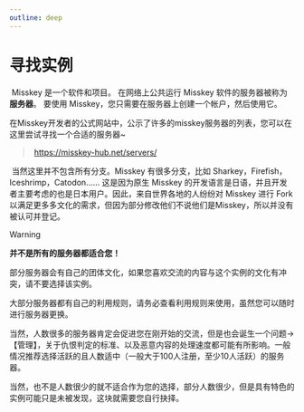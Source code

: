 ```yaml
---
outline: deep
---
```


# 寻找实例

​        Misskey 是一个软件和项目。 在网络上公共运行 Misskey 软件的服务器被称为**服务器**。 要使用 Misskey，您只需要在服务器上创建一个帐户，然后使用它。

​        在Misskey开发者的公式网站中，公示了许多的misskey服务器的列表，您可以在这里尝试寻找一个合适的服务器~

> ​    https://misskey-hub.net/servers/

​        当然这里并不包含所有分支。Misskey 有很多分支，比如 Sharkey，Firefish，Iceshrimp，Catodon…… 这是因为原生 Misskey 的开发语言是日语，并且开发者主要考虑的也是日本用户。因此，来自世界各地的人纷纷对 Misskey 进行 Fork 以满足更多多文化的需求，但因为部分修改他们不说他们是Misskey，所以并没有被认可并登记。

> [!WARNING]
>
> **并不是所有的服务器都适合您！**
>
> ​        部分服务器会有自己的团体文化，如果您喜欢交流的内容与这个实例的文化有冲突，请不要选择该实例。
>
> ​        大部分服务器都有自己的利用规则，请务必查看利用规则来使用，虽然您可以随时进行服务器更换。
>
> ​        当然，人数很多的服务器肯定会促进您在刚开始的交流，但是也会诞生一个问题→【管理】，关于仇恨判定的标准、以及恶意内容的处理速度都可能有所影响。一般情况推荐选择活跃的且人数适中（一般大于100人注册，至少10人活跃）的服务器。
>
> ​        当然，也不是人数很少的就不适合作为您的选择，部分人数很少，但是具有特色的实例可能只是未被发现，这块就需要您自行抉择。